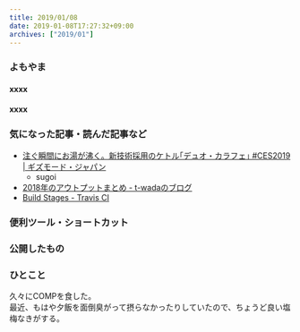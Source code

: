 ```yaml
---
title: 2019/01/08
date: 2019-01-08T17:27:32+09:00
archives: ["2019/01"]
---
```

### よもやま
#### xxxx

#### xxxx

### 気になった記事・読んだ記事など
* [注ぐ瞬間にお湯が沸く。新技術採用のケトル｢デュオ・カラフェ｣ \#CES2019 \| ギズモード・ジャパン](https://www.gizmodo.jp/2019/01/heatworks-duo-carafe.html)
    * sugoi
* [2018年のアウトプットまとめ \- t\-wadaのブログ](https://t-wada.hatenablog.jp/entry/2018-retrospective)
* [Build Stages \- Travis CI](https://docs.travis-ci.com/user/build-stages#examples)

### 便利ツール・ショートカット

### 公開したもの

### ひとこと
久々にCOMPを食した。  
最近、もはや夕飯を面倒臭がって摂らなかったりしていたので、ちょうど良い塩梅なきがする。